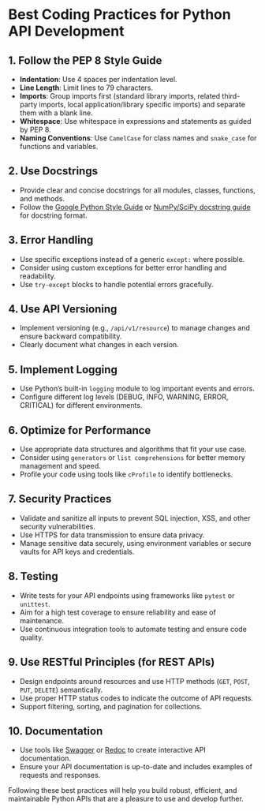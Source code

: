 # Best Coding Practices for Python API Development

## 1. Follow the PEP 8 Style Guide

- **Indentation**: Use 4 spaces per indentation level.
- **Line Length**: Limit lines to 79 characters.
- **Imports**: Group imports first (standard library imports, related third-party imports, local application/library specific imports) and separate them with a blank line.
- **Whitespace**: Use whitespace in expressions and statements as guided by PEP 8.
- **Naming Conventions**: Use `CamelCase` for class names and `snake_case` for functions and variables.

## 2. Use Docstrings

- Provide clear and concise docstrings for all modules, classes, functions, and methods.
- Follow the [Google Python Style Guide](https://google.github.io/styleguide/pyguide.html) or [NumPy/SciPy docstring guide](https://numpydoc.readthedocs.io/en/latest/format.html) for docstring format.

## 3. Error Handling

- Use specific exceptions instead of a generic `except:` where possible.
- Consider using custom exceptions for better error handling and readability.
- Use `try-except` blocks to handle potential errors gracefully.

## 4. Use API Versioning

- Implement versioning (e.g., `/api/v1/resource`) to manage changes and ensure backward compatibility.
- Clearly document what changes in each version.

## 5. Implement Logging

- Use Python’s built-in `logging` module to log important events and errors.
- Configure different log levels (DEBUG, INFO, WARNING, ERROR, CRITICAL) for different environments.

## 6. Optimize for Performance

- Use appropriate data structures and algorithms that fit your use case.
- Consider using `generators` or `list comprehensions` for better memory management and speed.
- Profile your code using tools like `cProfile` to identify bottlenecks.

## 7. Security Practices

- Validate and sanitize all inputs to prevent SQL injection, XSS, and other security vulnerabilities.
- Use HTTPS for data transmission to ensure data privacy.
- Manage sensitive data securely, using environment variables or secure vaults for API keys and credentials.

## 8. Testing

- Write tests for your API endpoints using frameworks like `pytest` or `unittest`.
- Aim for a high test coverage to ensure reliability and ease of maintenance.
- Use continuous integration tools to automate testing and ensure code quality.

## 9. Use RESTful Principles (for REST APIs)

- Design endpoints around resources and use HTTP methods (`GET`, `POST`, `PUT`, `DELETE`) semantically.
- Use proper HTTP status codes to indicate the outcome of API requests.
- Support filtering, sorting, and pagination for collections.

## 10. Documentation

- Use tools like [Swagger](https://swagger.io/) or [Redoc](https://redoc.ly/) to create interactive API documentation.
- Ensure your API documentation is up-to-date and includes examples of requests and responses.

Following these best practices will help you build robust, efficient, and maintainable Python APIs that are a pleasure to use and develop further.
